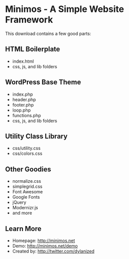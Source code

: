 # Minimos - A Simple Website Framework

This download contains a few good parts:

## HTML Boilerplate

- index.html
- css, js, and lib folders

## WordPress Base Theme

- index.php
- header.php
- footer.php
- loop.php
- functions.php
- css, js, and lib folders

## Utility Class Library

- css/utility.css
- css/colors.css

## Other Goodies

- normalize.css
- simplegrid.css
- Font Awesome
- Google Fonts
- jQuery
- Modernizr.js
- and more

## Learn More

- Homepage: http://minimos.net
- Demo: http://minimos.net/demo
- Created by: http://twitter.com/dylanized

